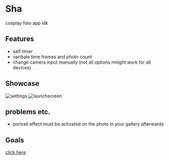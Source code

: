 # Sha
cosplay foto app idk

## Features
* self timer
* varibale time frames and photo count
* change camera input manually (not all options nmight work for all devices)

## Showcase
![settings](https://media.discordapp.net/attachments/867129329363976212/1039218950761885797/image.png?width=309&height=670)
![launchscreen](https://media.discordapp.net/attachments/867129329363976212/1014531039659577444/unknown.png?width=309&height=670)

## problems etc.
* portrait effect must be activated on the photo in your gallery afterwards

## Goals
[click here](https://github.com/DragonCat4012/Sha/projects/1)
